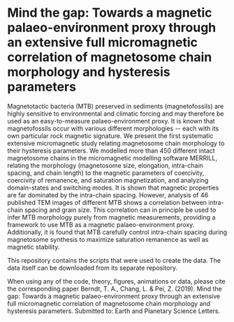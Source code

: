 # Mind the gap: Towards a magnetic palaeo-environment proxy through an extensive full micromagnetic correlation of magnetosome chain morphology and hysteresis parameters

Magnetotactic bacteria (MTB) preserved in sediments (magnetofossils) are highly sensitive to environmental and climatic forcing and may therefore be used as an easy-to-measure palaeo-environment proxy. It is known that magnetofossils occur with various different morphologies -- each with its own particular rock magnetic signature. We present the first systematic extensive micromagnetic study relating magnetosome chain morphology to their hysteresis parameters. We modelled more than 450 different intact magnetosome chains in the micromagnetic modelling software MERRILL, relating the morphology (magnetosome size, elongation, intra-chain spacing, and chain length) to the magnetic parameters of coercivity, coercivity of remanence, and saturation magnetization, and analyzing domain-states and switching modes. It is shown that magnetic properties are far dominated by the intra-chain spacing. However, analysis of 46  published TEM images of different MTB shows a correlation between intra-chain spacing and grain size. This correlation can in principle be used to infer MTB morphology purely from magnetic measurements, providing a framework to use MTB as a magnetic palaeo-environment proxy. Additionally, it is found that MTB carefully control intra-chain spacing during magnetosome synthesis to maximize saturation remanence as well as magnetic stability. 

This repository contains the scripts that were used to create the data. The data itself can be downloaded from its separate repository. 

When using any of the code, theory, figures, animations or data, please cite the corresponding paper 
Berndt, T. A., Chang, L. & Pei, Z. (2019). Mind the gap: Towards a magnetic 
palaeo-environment proxy through an extensive full micromagnetic correlation 
of magnetosome chain morphology and hysteresis parameters. 
Submitted to: Earth and Planetary Science Letters. 
